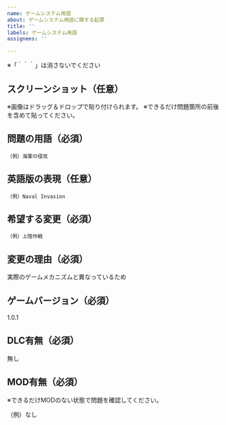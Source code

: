 ```yaml
---
name: ゲームシステム用語
about: ゲームシステム用語に関する起票
title: ''
labels: ゲームシステム用語
assignees: ''

---
```

※「｀｀｀」は消さないでください

## スクリーンショット（任意）
※画像はドラッグ＆ドロップで貼り付けられます。
※できるだけ問題箇所の前後を含めて貼ってください。

## 問題の用語（必須）

```
（例）海軍の侵攻
```

## 英語版の表現（任意）

```
（例）Naval Invasion
```

## 希望する変更（必須）

```
（例）上陸作戦
```

## 変更の理由（必須）

実際のゲームメカニズムと異なっているため

## ゲームバージョン（必須）

1.0.1

## DLC有無（必須）

無し

## MOD有無（必須）

※できるだけMODのない状態で問題を確認してください。

（例）なし
